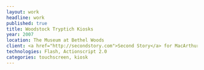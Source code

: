 ```yaml
---
layout: work
headline: work
published: true
title: Woodstock Tryptich Kiosks
year: 2007
location: The Museum at Bethel Woods
client: <a href="http://secondstory.com">Second Story</a> for MacArthur Foundation
technologies: Flash, Actionscript 2.0
categories: touchscreen, kiosk
---
```

